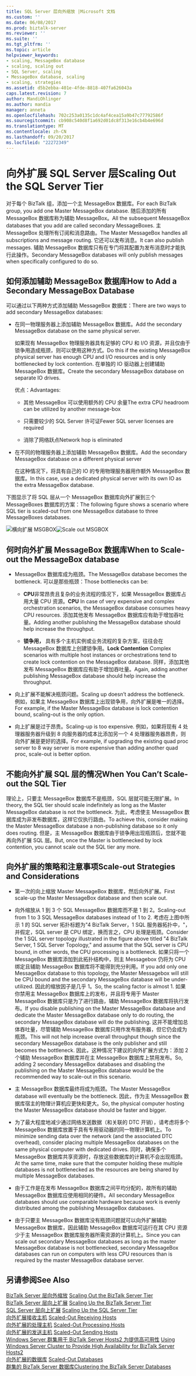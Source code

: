 ```yaml
---
title: SQL Server 层向外缩放 |Microsoft 文档
ms.custom: ''
ms.date: 06/08/2017
ms.prod: biztalk-server
ms.reviewer: ''
ms.suite: ''
ms.tgt_pltfrm: ''
ms.topic: article
helpviewer_keywords:
- scaling, MessageBox database
- scaling, scaling out
- SQL Server, scaling
- MessageBox database, scaling
- scaling, strategies
ms.assetid: d5b2ebba-401e-4fde-8818-407fa626043a
caps.latest.revision: 7
author: MandiOhlinger
ms.author: mandia
manager: anneta
ms.openlocfilehash: 702c253a0135c1dc4af4cea15a9b47c77792586f
ms.sourcegitcommit: cb908c540d8f1a692d01dc8f313e16cb4b4e696d
ms.translationtype: MT
ms.contentlocale: zh-CN
ms.lasthandoff: 09/20/2017
ms.locfileid: "22272349"
---
```

# <a name="scaling-out-the-sql-server-tier"></a><span data-ttu-id="1d710-102">向外扩展 SQL Server 层</span><span class="sxs-lookup"><span data-stu-id="1d710-102">Scaling Out the SQL Server Tier</span></span>
<span data-ttu-id="1d710-103">对于每个 BizTalk 组，添加一个主 MessageBox 数据库。</span><span class="sxs-lookup"><span data-stu-id="1d710-103">For each BizTalk group, you add one Master MessageBox database.</span></span> <span data-ttu-id="1d710-104">随后添加的所有 MessageBox 数据库称为辅助 MessageBox。</span><span class="sxs-lookup"><span data-stu-id="1d710-104">All the subsequent MessageBox databases that you add are called secondary MessageBoxes.</span></span> <span data-ttu-id="1d710-105">主 MessageBox 处理所有订阅和消息路由。</span><span class="sxs-lookup"><span data-stu-id="1d710-105">The Master MessageBox handles all subscriptions and message routing.</span></span> <span data-ttu-id="1d710-106">它还可以发布消息。</span><span class="sxs-lookup"><span data-stu-id="1d710-106">It can also publish messages.</span></span> <span data-ttu-id="1d710-107">辅助 MessageBox 数据库只有在专门将其配置为发布消息时才能执行此操作。</span><span class="sxs-lookup"><span data-stu-id="1d710-107">Secondary MessageBox databases will only publish messages when specifically configured to do so.</span></span>  
  
## <a name="how-to-add-a-secondary-messagebox-database"></a><span data-ttu-id="1d710-108">如何添加辅助 MessageBox 数据库</span><span class="sxs-lookup"><span data-stu-id="1d710-108">How to Add a Secondary MessageBox Database</span></span>  
 <span data-ttu-id="1d710-109">可以通过以下两种方式添加辅助 MessageBox 数据库：</span><span class="sxs-lookup"><span data-stu-id="1d710-109">There are two ways to add secondary MessageBox databases:</span></span>  
  
-   <span data-ttu-id="1d710-110">在同一物理服务器上添加辅助 MessageBox 数据库。</span><span class="sxs-lookup"><span data-stu-id="1d710-110">Add the secondary MessageBox database on the same physical server.</span></span>  
  
     <span data-ttu-id="1d710-111">如果现有 MessageBox 物理服务器具有足够的 CPU 和 I/O 资源，并且仅由于锁争用造成瓶颈，则可以使用这种方式。</span><span class="sxs-lookup"><span data-stu-id="1d710-111">Do this if the existing MessageBox physical server has enough CPU and I/O resources and is only bottlenecked by lock contention.</span></span> <span data-ttu-id="1d710-112">在单独的 IO 驱动器上创建辅助 MessageBox 数据库。</span><span class="sxs-lookup"><span data-stu-id="1d710-112">Create the secondary MessageBox database on separate IO drives.</span></span>  
  
     <span data-ttu-id="1d710-113">优点：</span><span class="sxs-lookup"><span data-stu-id="1d710-113">Advantages:</span></span>  
  
    -   <span data-ttu-id="1d710-114">其他 MessageBox 可以使用额外的 CPU 余量</span><span class="sxs-lookup"><span data-stu-id="1d710-114">The extra CPU headroom can be utilized by another message-box</span></span>  
  
    -   <span data-ttu-id="1d710-115">只需要较少的 SQL Server 许可证</span><span class="sxs-lookup"><span data-stu-id="1d710-115">Fewer SQL server licenses are required</span></span>  
  
    -   <span data-ttu-id="1d710-116">消除了网络跃点</span><span class="sxs-lookup"><span data-stu-id="1d710-116">Network hop is eliminated</span></span>  
  
-   <span data-ttu-id="1d710-117">在不同的物理服务器上添加辅助 MessageBox 数据库。</span><span class="sxs-lookup"><span data-stu-id="1d710-117">Add the secondary MessageBox database on a different physical server</span></span>  
  
     <span data-ttu-id="1d710-118">在这种情况下，将具有自己的 IO 的专用物理服务器用作额外 MessageBox 数据库。</span><span class="sxs-lookup"><span data-stu-id="1d710-118">In this case, use a dedicated physical server with its own IO as the extra MessageBox database.</span></span>  
  
 <span data-ttu-id="1d710-119">下图显示了将 SQL 层从一个 MessageBox 数据库向外扩展到三个 MessageBoxes 数据库的方案：</span><span class="sxs-lookup"><span data-stu-id="1d710-119">The following figure shows a scenario where SQL tier is scaled-out from one MessageBox database to three MessageBoxes databases.</span></span>  
  
 <span data-ttu-id="1d710-120">![横向扩展 MSGBOX](../core/media/scaleoutmsgbox.gif "ScaleOutMSGBOX")</span><span class="sxs-lookup"><span data-stu-id="1d710-120">![Scale out MSGBOX](../core/media/scaleoutmsgbox.gif "ScaleOutMSGBOX")</span></span>  
  
## <a name="when-to-scale-out-the-messagebox-database"></a><span data-ttu-id="1d710-121">何时向外扩展 MessageBox 数据库</span><span class="sxs-lookup"><span data-stu-id="1d710-121">When to Scale-out the MessageBox database</span></span>  
  
-   <span data-ttu-id="1d710-122">MessageBox 数据库成为瓶颈。</span><span class="sxs-lookup"><span data-stu-id="1d710-122">The MessageBox database becomes the bottleneck.</span></span> <span data-ttu-id="1d710-123">可以是那些瓶颈：</span><span class="sxs-lookup"><span data-stu-id="1d710-123">Those bottlenecks can be:</span></span>  
  
    -   <span data-ttu-id="1d710-124">**CPU**非常昂贵且复杂的业务流程的情况下，如果 MessageBox 数据库占用大量 CPU 资源。</span><span class="sxs-lookup"><span data-stu-id="1d710-124">**CPU** In case of very expensive and complex orchestration scenarios, the MessageBox database consumes heavy CPU resources.</span></span> <span data-ttu-id="1d710-125">添加其他发布 MessageBox 数据库应有助于增加吞吐量。</span><span class="sxs-lookup"><span data-stu-id="1d710-125">Adding another publishing the MessageBox database should help increase the throughput.</span></span>  
  
    -   <span data-ttu-id="1d710-126">**锁争用，** 具有多个主机实例或业务流程的复杂方案，往往会在 MessageBox 数据库上创建锁争用。</span><span class="sxs-lookup"><span data-stu-id="1d710-126">**Lock Contention** Complex scenarios with multiple host instances or orchestrations tend to create lock contention on the MessageBox database.</span></span> <span data-ttu-id="1d710-127">同样，添加其他发布 MessageBox 数据库应有助于增加吞吐量。</span><span class="sxs-lookup"><span data-stu-id="1d710-127">Again, adding another publishing MessageBox database should help increase the throughput.</span></span>  
  
-   <span data-ttu-id="1d710-128">向上扩展不能解决瓶颈问题。</span><span class="sxs-lookup"><span data-stu-id="1d710-128">Scaling up doesn’t address the bottleneck.</span></span> <span data-ttu-id="1d710-129">例如，如果主 MessageBox 数据库上出现锁争用，向外扩展是唯一的选择。</span><span class="sxs-lookup"><span data-stu-id="1d710-129">For example, if the Master MessageBox database is lock contention bound, scaling-out is the only option.</span></span>  
  
-   <span data-ttu-id="1d710-130">向上扩展是过于昂贵。</span><span class="sxs-lookup"><span data-stu-id="1d710-130">Scaling-up is too expensive.</span></span> <span data-ttu-id="1d710-131">例如，如果将现有 4 处理器服务器升级到 8 向服务器的成本比添加另一个 4 处理器服务器昂贵，则向外扩展是更好的选择。</span><span class="sxs-lookup"><span data-stu-id="1d710-131">For example, if upgrading the existing quad proc server to 8 way server is more expensive than adding another quad proc, scale-out is better option.</span></span>  
  
## <a name="when-you-cant-scale-out-the-sql-tier"></a><span data-ttu-id="1d710-132">不能向外扩展 SQL 层的情况</span><span class="sxs-lookup"><span data-stu-id="1d710-132">When You Can’t Scale-out the SQL Tier</span></span>  
 <span data-ttu-id="1d710-133">理论上，只要主 MessageBox 数据库不是瓶颈，SQL 层就可能无限扩展。</span><span class="sxs-lookup"><span data-stu-id="1d710-133">In theory, the SQL tier should scale indefinitely as long as the Master MessageBox database is not the bottleneck.</span></span> <span data-ttu-id="1d710-134">为此，考虑使主 MessageBox 数据库成为非发布数据库，这样它仅执行路由。</span><span class="sxs-lookup"><span data-stu-id="1d710-134">To achieve this, consider making the Master MessageBox database a non-publishing database so it only does routing.</span></span> <span data-ttu-id="1d710-135">但是，主 MessageBox 数据库由于锁争用出现瓶颈后，您就不能再向外扩展 SQL 层。</span><span class="sxs-lookup"><span data-stu-id="1d710-135">But, once the Master is bottlenecked by lock contention, you cannot scale out the SQL tier any more.</span></span>  
  
## <a name="scale-out-strategies-and-considerations"></a><span data-ttu-id="1d710-136">向外扩展的策略和注意事项</span><span class="sxs-lookup"><span data-stu-id="1d710-136">Scale-out Strategies and Considerations</span></span>  
  
-   <span data-ttu-id="1d710-137">第一次的向上缩放 Master MessageBox 数据库，然后向外扩展。</span><span class="sxs-lookup"><span data-stu-id="1d710-137">First scale-up the Master MessageBox database and then scale out.</span></span>  
  
-   <span data-ttu-id="1d710-138">向外缩放从 1 到 3 个 SQL MessageBox 数据库而不是 1 到 2。</span><span class="sxs-lookup"><span data-stu-id="1d710-138">Scaling-out from 1 to 3 SQL MessageBox databases instead of 1 to 2.</span></span> <span data-ttu-id="1d710-139">考虑在上图中所示 1 的 SQL server 拓扑标题为"4 BizTalk Server，1 SQL 服务器拓扑中，"，并假定，SQL server 是 CPU 绑定，换而言之，CPU 处理是瓶颈。</span><span class="sxs-lookup"><span data-stu-id="1d710-139">Consider the 1 SQL server topology illustrated in the figure above titled "4 BizTalk Server, 1 SQL Server Topology," and assume that the SQL server is CPU bound, in other words, the CPU processing is a bottleneck.</span></span> <span data-ttu-id="1d710-140">如果只将一个 MessageBox 数据库添加到此拓扑结构中，则主 Messagebox 仍将为 CPU 绑定且辅助 MessageBox 数据库将不能得到充分利用。</span><span class="sxs-lookup"><span data-stu-id="1d710-140">If you add only one MessageBox database to this topology, the Master Messagebox will still be CPU bound and the secondary MessageBox database will be under-utilized.</span></span> <span data-ttu-id="1d710-141">因此的缩放因子是几乎 1。</span><span class="sxs-lookup"><span data-stu-id="1d710-141">So, the scaling factor is almost 1.</span></span> <span data-ttu-id="1d710-142">如果你禁用主 MessageBox 数据库上的发布，并且将专用于 Master MessageBox 数据库只是为了进行路由，辅助 MessageBox 数据库将执行发布。</span><span class="sxs-lookup"><span data-stu-id="1d710-142">If you disable publishing on the Master MessageBox database and dedicate the Master MessageBox database only to do routing, the secondary MessageBox database will do the publishing.</span></span> <span data-ttu-id="1d710-143">这并不能增加总体吞吐量，尽管辅助 MessageBox 数据库只用作发布服务器，但它仍会成为瓶颈。</span><span class="sxs-lookup"><span data-stu-id="1d710-143">This will not help increase overall throughput though since the secondary MessageBox database is the only publisher and still becomes the bottleneck.</span></span> <span data-ttu-id="1d710-144">因此，这种情况下建议的向外扩展方式为：添加 2 个辅助 MessageBox 数据库并在主 MessageBox 数据库上禁用发布。</span><span class="sxs-lookup"><span data-stu-id="1d710-144">So, adding 2 secondary MessageBox databases and disabling the publishing on the Master MessageBox database would be the recommended way to scale-out in this scenario.</span></span>  
  
-   <span data-ttu-id="1d710-145">主 MessageBox 数据库最终将成为瓶颈。</span><span class="sxs-lookup"><span data-stu-id="1d710-145">The Master MessageBox database will eventually be the bottleneck.</span></span> <span data-ttu-id="1d710-146">因此，作为主 MessageBox 数据库宿主的物理计算机应更快和更大。</span><span class="sxs-lookup"><span data-stu-id="1d710-146">So, the physical computer hosting the Master MessageBox database should be faster and bigger.</span></span>  
  
-   <span data-ttu-id="1d710-147">为了最大程度地减少通过网络发送数据（和关联的 DTC 开销），请考虑将多个 MessageBox 数据库放置于具有专用驱动器的同一物理计算机上。</span><span class="sxs-lookup"><span data-stu-id="1d710-147">To minimize sending data over the network (and the associated DTC overhead), consider placing multiple MessageBox databases on the same physical computer with dedicated drives.</span></span> <span data-ttu-id="1d710-148">同时，确保多个 MessageBox 数据库共享资源时，存放这些数据库的计算机不会出现瓶颈。</span><span class="sxs-lookup"><span data-stu-id="1d710-148">At the same time, make sure that the computer holding these multiple databases is not bottlenecked as the resources are being shared by multiple MessageBox databases.</span></span>  
  
-   <span data-ttu-id="1d710-149">由于工作是在发布 MessageBox 数据库之间平均分配的，故所有的辅助 MessageBox 数据库应使用相同的硬件。</span><span class="sxs-lookup"><span data-stu-id="1d710-149">All secondary MessageBox databases should use comparable hardware because work is evenly distributed among the publishing MessageBox databases.</span></span>  
  
-   <span data-ttu-id="1d710-150">由于只要主 MessageBox 数据库没有瓶颈问题就可以向外扩展辅助 MessageBox 数据库，因此辅助 MessageBox 数据库可运行在其 CPU 资源少于主 MessageBox 数据库服务器所需资源的计算机上。</span><span class="sxs-lookup"><span data-stu-id="1d710-150">Since you can scale out secondary MessageBox databases as long as the master MessageBox database is not bottlenecked, secondary MessageBox databases can run on computers with less CPU resources than is required by the master MessageBox database server.</span></span>  
  
## <a name="see-also"></a><span data-ttu-id="1d710-151">另请参阅</span><span class="sxs-lookup"><span data-stu-id="1d710-151">See Also</span></span>  
 <span data-ttu-id="1d710-152">[BizTalk Server 层向外缩放](../core/scaling-out-the-biztalk-server-tier.md) </span><span class="sxs-lookup"><span data-stu-id="1d710-152">[Scaling Out the BizTalk Server Tier](../core/scaling-out-the-biztalk-server-tier.md) </span></span>  
 <span data-ttu-id="1d710-153">[BizTalk Server 层向上扩展](../core/scaling-up-the-biztalk-server-tier.md) </span><span class="sxs-lookup"><span data-stu-id="1d710-153">[Scaling Up the BizTalk Server Tier](../core/scaling-up-the-biztalk-server-tier.md) </span></span>  
 <span data-ttu-id="1d710-154">[SQL Server 层向上扩展](../core/scaling-up-the-sql-server-tier.md) </span><span class="sxs-lookup"><span data-stu-id="1d710-154">[Scaling Up the SQL Server Tier](../core/scaling-up-the-sql-server-tier.md) </span></span>  
 <span data-ttu-id="1d710-155">[向外扩展接收主机](../core/scaled-out-receiving-hosts.md) </span><span class="sxs-lookup"><span data-stu-id="1d710-155">[Scaled-Out Receiving Hosts](../core/scaled-out-receiving-hosts.md) </span></span>  
 <span data-ttu-id="1d710-156">[向外扩展的处理主机](../core/scaled-out-processing-hosts.md) </span><span class="sxs-lookup"><span data-stu-id="1d710-156">[Scaled-Out Processing Hosts](../core/scaled-out-processing-hosts.md) </span></span>  
 <span data-ttu-id="1d710-157">[向外扩展的发送主机](../core/scaled-out-sending-hosts.md) </span><span class="sxs-lookup"><span data-stu-id="1d710-157">[Scaled-Out Sending Hosts](../core/scaled-out-sending-hosts.md) </span></span>  
 <span data-ttu-id="1d710-158">[Windows Server 群集用于 BizTalk Server Hosts2 为提供高可用性](../core/use-windows-cluster-to-provide-high-availability-for-biztalk-hosts.md) </span><span class="sxs-lookup"><span data-stu-id="1d710-158">[Using Windows Server Cluster to Provide High Availability for BizTalk Server Hosts2](../core/use-windows-cluster-to-provide-high-availability-for-biztalk-hosts.md) </span></span>  
 <span data-ttu-id="1d710-159">[向外扩展的数据库](../core/scaled-out-databases.md) </span><span class="sxs-lookup"><span data-stu-id="1d710-159">[Scaled-Out Databases](../core/scaled-out-databases.md) </span></span>  
 [<span data-ttu-id="1d710-160">群集的 BizTalk Server 数据库</span><span class="sxs-lookup"><span data-stu-id="1d710-160">Clustering the BizTalk Server Databases</span></span>](../core/clustering-the-biztalk-server-databases1.md)